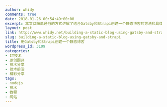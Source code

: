 ```yaml
---
author: whidy
comments: true
date: 2018-01-26 00:54:49+00:00
excerpt: 本文以简单通俗的方式讲解了结合Gatsby和Strapi创建一个静态博客的方法和具体步骤, 也额外插入了许多创建过程中遇到的各种问题和解决办法.
layout: post
link: http://www.whidy.net/building-a-static-blog-using-gatsby-and-strapi.html
slug: building-a-static-blog-using-gatsby-and-strapi
title: 用Gatsby和Strapi创建一个静态博客
wordpress_id: 3109
categories:
- IT技术
- 原创翻译
- 技术分享
- 技术前沿
- 精彩分享
tags:
- nodejs
- 技术
- 教程
- 网站
---
```


